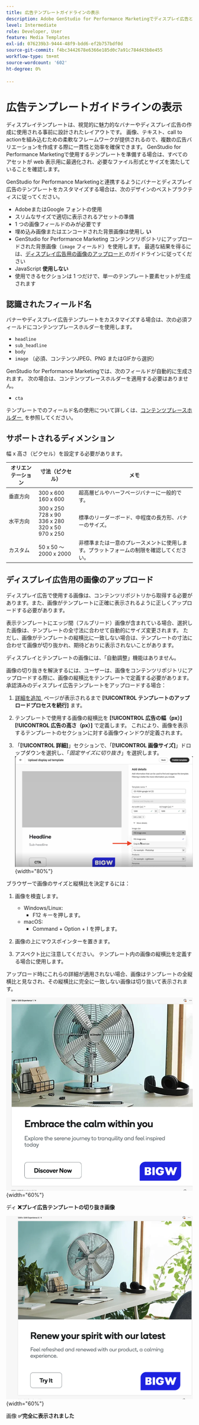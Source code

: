 ```yaml
---
title: 広告テンプレートガイドラインの表示
description: Adobe GenStudio for Performance Marketingでディスプレイ広告とバナーテンプレートを使用する際は、ベストプラクティスに従ってください。
level: Intermediate
role: Developer, User
feature: Media Templates
exl-id: 076239b3-9444-48f9-bdd6-ef2b757bdf0d
source-git-commit: f4bc3442678e6366e185d0c7a91c784d43b8e455
workflow-type: tm+mt
source-wordcount: '602'
ht-degree: 0%

---
```


# 広告テンプレートガイドラインの表示

ディスプレイテンプレートは、視覚的に魅力的なバナーやディスプレイ広告の作成に使用される事前に設計されたレイアウトです。 画像、テキスト、call to actionを組み込むための柔軟なフレームワークが提供されるので、複数の広告バリエーションを作成する際に一貫性と効率を確保できます。 GenStudio for Performance Marketingで使用するテンプレートを準備する場合は、すべてのアセットが web 表示用に最適化され、必要なファイル形式とサイズを満たしていることを確認します。

GenStudio for Performance Marketingと連携するようにバナーとディスプレイ広告のテンプレートをカスタマイズする場合は、次のデザインのベストプラクティスに従ってください。

- AdobeまたはGoogle フォントの使用
- スリムなサイズで適切に表示されるアセットの準備
- 1 つの画像フィールドのみが必要です
- 埋め込み画像またはエンコードされた背景画像は使用し **い**
- GenStudio for Performance Marketing コンテンツリポジトリにアップロードされた背景画像（`image` フィールド）を使用します。 最適な結果を得るには、[&#x200B; ディスプレイ広告用の画像のアップロード &#x200B;](#uploading-images-for-display-ads) のガイドラインに従ってください
- JavaScript **使用しない**
- 使用できるセクションは 1 つだけで、単一のテンプレート要素セットが生成されます

## 認識されたフィールド名

バナーやディスプレイ広告テンプレートをカスタマイズする場合は、次の必須フィールドにコンテンツプレースホルダーを使用します。

- `headline`
- `sub_headline`
- `body`
- `image` （必須、コンテンツJPEG、PNG またはGIFから選択）

GenStudio for Performance Marketingでは、次のフィールドが自動的に生成されます。 次の場合は、コンテンツプレースホルダーを適用する必要はありません。

- `cta`

テンプレートでのフィールド名の使用について詳しくは、[&#x200B; コンテンツプレースホルダー &#x200B;](/help/user-guide/content/customize-template.md#content-placeholders) を参照してください。

## サポートされるディメンション

幅 x 高さ（ピクセル）を設定する必要があります。

| オリエンテーション | 寸法（ピクセル） | メモ |
|--------------|-------------------------------------------------------------|------------------------------------------------------------------|
| 垂直方向 | 300 x 600<br>160 x 600 | 超高層ビルやハーフページバナーに一般的です。 |
| 水平方向 | 300 x 250<br>728 x 90<br>336 x 280<br>320 x 50<br>970 x 250 | 標準のリーダーボード、中程度の長方形、バナーのサイズ。 |
| カスタム | 50 x 50 ～ 2000 x 2000 | 非標準または一意のプレースメントに使用します。プラットフォームの制限を確認してください。 |

## ディスプレイ広告用の画像のアップロード

ディスプレイ広告で使用する画像は、コンテンツリポジトリから取得する必要があります。また、画像がテンプレートに正確に表示されるように正しくアップロードする必要があります。

表示テンプレートにエッジ間（フルブリード）画像が含まれている場合、選択した画像は、テンプレートの全寸法に合わせて自動的にサイズ変更されます。 ただし、画像がテンプレートの縦横比に一致しない場合は、テンプレートの寸法に合わせて画像が切り抜かれ、期待どおりに表示されないことがあります。

ディスプレイとテンプレートの画像には、「自動調整」機能はありません。

画像の切り抜きを解決するには、ユーザーは、画像をコンテンツリポジトリにアップロードする際に、画像の縦横比をテンプレートで定義する必要があります。 承認済みのディスプレイ広告テンプレートをアップロードする場合：

1. [&#x200B; 詳細を追加 &#x200B;](/help/user-guide/content/use-templates.md#add-a-template) ページが表示されるまで **[!UICONTROL テンプレートのアップロードプロセスを続行]** ます。

1. テンプレートで使用する画像の縦横比を **[!UICONTROL 広告の幅（px）]**&#x200B;**[!UICONTROL 広告の高さ（px）]** で定義します。 これにより、画像を表示するテンプレートのセクションに対する画像ウィンドウが定義されます。

1. 「**[!UICONTROL 詳細]**」セクションで、「**[!UICONTROL 画像サイズ]**」ドロップダウンを選択し、「_固定サイズに切り抜き_」を選択します。
   ![&#x200B; 固定サイズに切り抜き &#x200B;](./crop-to-fixed-size.png " 固定サイズに切り抜き "){width="80%"}

ブラウザーで画像のサイズと縦横比を決定するには：

1. 画像を検査します。
   - Windows/Linux:
      - F12 キーを押します。
   - macOS:
      - Command + Option + I を押します。

1. 画像の上にマウスポインターを置きます。

1. アスペクト比に注意してください。 テンプレート内の画像の縦横比を定義する場合に使用します。

アップロード時にこれらの詳細が適用されない場合、画像はテンプレートの全縦横比と見なされ、その縦横比に完全に一致しない画像は切り抜いて表示されます。

![&#x200B; ディスプレイでの画像の切り抜き ad](./cropped-display.png "Image cropping"){width="60%"}

ディ **❌プレイ広告テンプレートの切り抜き画像**

![&#x200B; ディスプレイ広告に表示される画像 &#x200B;](./full-fit.png " ディスプレイ広告に表示される画像 "){width="60%"}

画像 **✅完全に表示されました**
